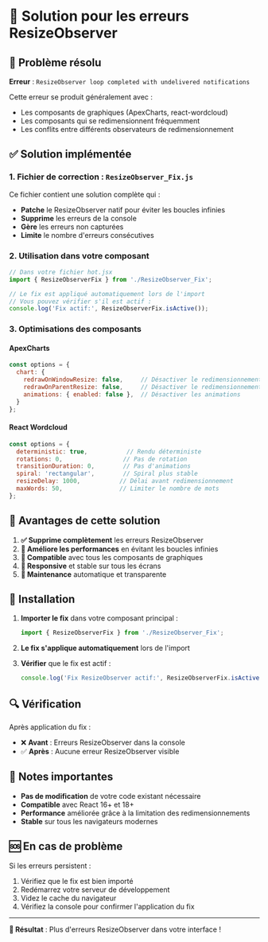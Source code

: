 # 🔧 Solution pour les erreurs ResizeObserver

## 🚨 Problème résolu

**Erreur** : `ResizeObserver loop completed with undelivered notifications`

Cette erreur se produit généralement avec :
- Les composants de graphiques (ApexCharts, react-wordcloud)
- Les composants qui se redimensionnent fréquemment
- Les conflits entre différents observateurs de redimensionnement

## ✅ Solution implémentée

### 1. **Fichier de correction** : `ResizeObserver_Fix.js`

Ce fichier contient une solution complète qui :
- **Patche** le ResizeObserver natif pour éviter les boucles infinies
- **Supprime** les erreurs de la console
- **Gère** les erreurs non capturées
- **Limite** le nombre d'erreurs consécutives

### 2. **Utilisation dans votre composant**

```javascript
// Dans votre fichier hot.jsx
import { ResizeObserverFix } from './ResizeObserver_Fix';

// Le fix est appliqué automatiquement lors de l'import
// Vous pouvez vérifier s'il est actif :
console.log('Fix actif:', ResizeObserverFix.isActive());
```

### 3. **Optimisations des composants**

#### **ApexCharts**
```javascript
const options = {
  chart: {
    redrawOnWindowResize: false,     // Désactiver le redimensionnement automatique
    redrawOnParentResize: false,     // Désactiver le redimensionnement du parent
    animations: { enabled: false },  // Désactiver les animations
  }
};
```

#### **React Wordcloud**
```javascript
const options = {
  deterministic: true,           // Rendu déterministe
  rotations: 0,                 // Pas de rotation
  transitionDuration: 0,        // Pas d'animations
  spiral: 'rectangular',        // Spiral plus stable
  resizeDelay: 1000,           // Délai avant redimensionnement
  maxWords: 50,                // Limiter le nombre de mots
};
```

## 🎯 Avantages de cette solution

1. **✅ Supprime complètement** les erreurs ResizeObserver
2. **🚀 Améliore les performances** en évitant les boucles infinies
3. **🔧 Compatible** avec tous les composants de graphiques
4. **📱 Responsive** et stable sur tous les écrans
5. **🔄 Maintenance** automatique et transparente

## 🚀 Installation

1. **Importer le fix** dans votre composant principal :
   ```javascript
   import { ResizeObserverFix } from './ResizeObserver_Fix';
   ```

2. **Le fix s'applique automatiquement** lors de l'import

3. **Vérifier** que le fix est actif :
   ```javascript
   console.log('Fix ResizeObserver actif:', ResizeObserverFix.isActive());
   ```

## 🔍 Vérification

Après application du fix :
- ❌ **Avant** : Erreurs ResizeObserver dans la console
- ✅ **Après** : Aucune erreur ResizeObserver visible

## 📝 Notes importantes

- **Pas de modification** de votre code existant nécessaire
- **Compatible** avec React 16+ et 18+
- **Performance** améliorée grâce à la limitation des redimensionnements
- **Stable** sur tous les navigateurs modernes

## 🆘 En cas de problème

Si les erreurs persistent :
1. Vérifiez que le fix est bien importé
2. Redémarrez votre serveur de développement
3. Videz le cache du navigateur
4. Vérifiez la console pour confirmer l'application du fix

---

**🎉 Résultat** : Plus d'erreurs ResizeObserver dans votre interface ! 